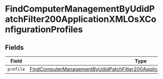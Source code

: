 # FindComputerManagementByUdidPatchFilter200ApplicationXMLOsXConfigurationProfiles


## Fields

| Field                                                                                                                                                                                                         | Type                                                                                                                                                                                                          | Required                                                                                                                                                                                                      | Description                                                                                                                                                                                                   |
| ------------------------------------------------------------------------------------------------------------------------------------------------------------------------------------------------------------- | ------------------------------------------------------------------------------------------------------------------------------------------------------------------------------------------------------------- | ------------------------------------------------------------------------------------------------------------------------------------------------------------------------------------------------------------- | ------------------------------------------------------------------------------------------------------------------------------------------------------------------------------------------------------------- |
| `profile`                                                                                                                                                                                                     | [FindComputerManagementByUdidPatchFilter200ApplicationXMLOsXConfigurationProfilesProfile](../../models/operations/findcomputermanagementbyudidpatchfilter200applicationxmlosxconfigurationprofilesprofile.md) | :heavy_minus_sign:                                                                                                                                                                                            | N/A                                                                                                                                                                                                           |